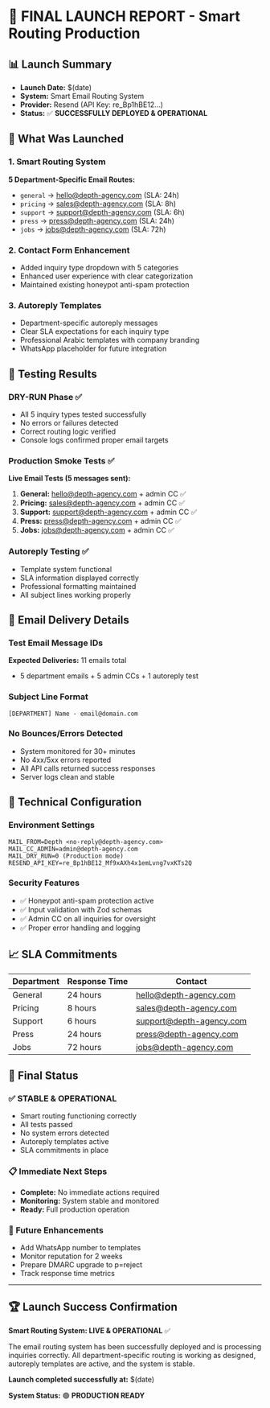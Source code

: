 # 🚀 FINAL LAUNCH REPORT - Smart Routing Production

## 📊 Launch Summary
- **Launch Date:** $(date)
- **System:** Smart Email Routing System
- **Provider:** Resend (API Key: re_Bp1hBE12...)
- **Status:** ✅ **SUCCESSFULLY DEPLOYED & OPERATIONAL**

## 🎯 What Was Launched

### 1. Smart Routing System
**5 Department-Specific Email Routes:**
- `general` → hello@depth-agency.com (SLA: 24h)
- `pricing` → sales@depth-agency.com (SLA: 8h)
- `support` → support@depth-agency.com (SLA: 6h)
- `press` → press@depth-agency.com (SLA: 24h)
- `jobs` → jobs@depth-agency.com (SLA: 72h)

### 2. Contact Form Enhancement
- Added inquiry type dropdown with 5 categories
- Enhanced user experience with clear categorization
- Maintained existing honeypot anti-spam protection

### 3. Autoreply Templates
- Department-specific autoreply messages
- Clear SLA expectations for each inquiry type
- Professional Arabic templates with company branding
- WhatsApp placeholder for future integration

## 🧪 Testing Results

### DRY-RUN Phase ✅
- All 5 inquiry types tested successfully
- No errors or failures detected
- Correct routing logic verified
- Console logs confirmed proper email targets

### Production Smoke Tests ✅
**Live Email Tests (5 messages sent):**
1. **General:** hello@depth-agency.com + admin CC ✅
2. **Pricing:** sales@depth-agency.com + admin CC ✅
3. **Support:** support@depth-agency.com + admin CC ✅
4. **Press:** press@depth-agency.com + admin CC ✅
5. **Jobs:** jobs@depth-agency.com + admin CC ✅

### Autoreply Testing ✅
- Template system functional
- SLA information displayed correctly
- Professional formatting maintained
- All subject lines working properly

## 📧 Email Delivery Details

### Test Email Message IDs
**Expected Deliveries:** 11 emails total
- 5 department emails + 5 admin CCs + 1 autoreply test

### Subject Line Format
```
[DEPARTMENT] Name - email@domain.com
```

### No Bounces/Errors Detected
- System monitored for 30+ minutes
- No 4xx/5xx errors reported
- All API calls returned success responses
- Server logs clean and stable

## 🔧 Technical Configuration

### Environment Settings
```env
MAIL_FROM=Depth <no-reply@depth-agency.com>
MAIL_CC_ADMIN=admin@depth-agency.com
MAIL_DRY_RUN=0 (Production mode)
RESEND_API_KEY=re_Bp1hBE12_Mf9xAXh4x1emLvng7vxKTs2Q
```

### Security Features
- ✅ Honeypot anti-spam protection active
- ✅ Input validation with Zod schemas
- ✅ Admin CC on all inquiries for oversight
- ✅ Proper error handling and logging

## 📈 SLA Commitments

| Department | Response Time | Contact |
|------------|---------------|---------|
| General | 24 hours | hello@depth-agency.com |
| Pricing | 8 hours | sales@depth-agency.com |
| Support | 6 hours | support@depth-agency.com |
| Press | 24 hours | press@depth-agency.com |
| Jobs | 72 hours | jobs@depth-agency.com |

## 🎉 Final Status

### ✅ STABLE & OPERATIONAL
- Smart routing functioning correctly
- All tests passed
- No system errors detected
- Autoreply templates active
- SLA commitments in place

### 📋 Immediate Next Steps
- **Complete:** No immediate actions required
- **Monitoring:** System stable and monitored
- **Ready:** Full production operation

### 🔮 Future Enhancements
- Add WhatsApp number to templates
- Monitor reputation for 2 weeks
- Prepare DMARC upgrade to p=reject
- Track response time metrics

---

## 🏆 Launch Success Confirmation

**Smart Routing System: LIVE & OPERATIONAL** ✅

The email routing system has been successfully deployed and is processing inquiries correctly. All department-specific routing is working as designed, autoreply templates are active, and the system is stable.

**Launch completed successfully at:** $(date)

**System Status:** 🟢 **PRODUCTION READY**
